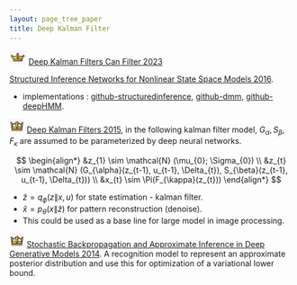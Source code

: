 ```yaml
---
layout: page_tree_paper
title: Deep Kalman Filter
---
```



<img src="/assets/img/paperread/chrown0.png" height="25"/> [Deep Kalman Filters Can Filter 2023](https://arxiv.org/abs/2310.19603)

[Structured Inference Networks for Nonlinear State Space Models 2016](https://arxiv.org/abs/1609.09869).
* implementations : [github-structuredinference](https://github.com/clinicalml/structuredinference), [github-dmm](https://github.com/clinicalml/dmm), [github-deepHMM](https://github.com/guxd/deepHMM).

<img src="/assets/img/paperread/chrown.png" height="25"/> [Deep Kalman Filters 2015](https://arxiv.org/abs/1511.05121), in the following kalman filter model, $G_{\alpha}, S_{\beta}, F_{\kappa}$ are assumed to be parameterized by deep neural networks.

$$
\begin{align*}
&z_{1} \sim \mathcal{N} (\mu_{0}; \Sigma_{0}) \\
&z_{t} \sim \mathcal{N} (G_{\alpha}(z_{t-1}, u_{t-1}, \Delta_{t}), S_{\beta}(z_{t-1}, u_{t-1}, \Delta_{t})) \\
&x_{t} \sim \Pi(F_{\kappa}(z_{t}))
\end{align*}
$$

* $\hat{z} = q_{\phi}(z\|x, u)$ for state estimation - kalman filter.
* $\hat{x} = p_{\theta}(x\| \hat{z})$ for pattern reconstruction (denoise).
* <n>This could be used as a base line for large model in image processing.</n>

<img src="/assets/img/paperread/chrown.png" height="25"/> [Stochastic Backpropagation and Approximate Inference in Deep Generative Models 2014](https://arxiv.org/abs/1401.4082). A recognition model to represent an approximate posterior distribution and use this for optimization of a variational lower bound.
